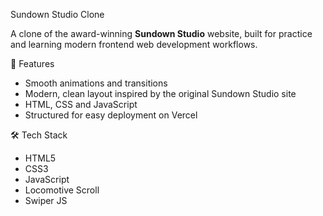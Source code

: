 Sundown Studio Clone

A clone of the award-winning **Sundown Studio** website, built for practice and learning modern frontend web development workflows.

🚀 Features

- Smooth animations and transitions
- Modern, clean layout inspired by the original Sundown Studio site
- HTML, CSS and JavaScript
- Structured for easy deployment on Vercel

🛠️ Tech Stack

- HTML5
- CSS3
- JavaScript
- Locomotive Scroll
- Swiper JS
